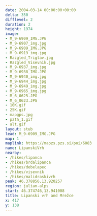 ```yaml
---
date: 2004-03-14 00:00:00+00:00
delta: 350
difflevel: 2
duration: 2
height: 1974
image:
- M_9-6909_IMG.JPG
- M_9-6907_img.jpg
- M_9-6909_IMG.JPG
- M_9-6919_img.jpg
- Razgled_Triglav.jpg
- Razgled_Visevnik.jpg
- M_9-6937_img.jpg
- M_9-6938_IMG.JPG
- M_9-6940_img.jpg
- M_9-6944_img.jpg
- M_9-6949_img.jpg
- M_9-6965_img.jpg
- M_6_0625.JPG
- M_6_0623.JPG
- 10K.gif
- 25K.gif
- mapgps.jpg
- path_1.gif
- alt.gif
layout: stub
lead: M_9-6909_IMG.JPG
map: 1
maplink: https://mapzs.pzs.si/poi/6083
name: LipanskiVrh
nearby:
- /hikes/lipanca
- /hikes/brdalipanca
- /hikes/debelapec
- /hikes/visevnik
- /hikes/malidraskivrh
peak: 46.378856,13.920257
region: julian-alps
start: 46.374746,13.941008
title: Lipanski vrh and Mrežce
x: 417
y: 138
---
```

